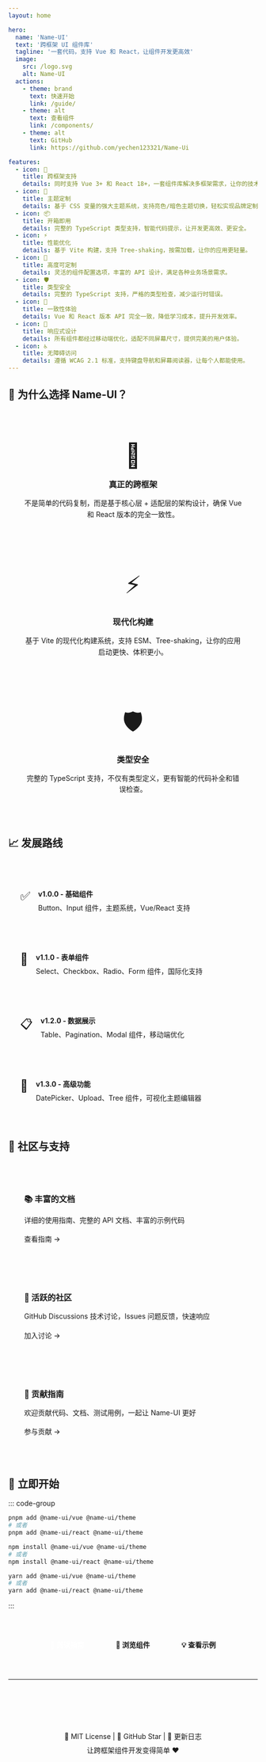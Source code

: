 ```yaml
---
layout: home

hero:
  name: 'Name-UI'
  text: '跨框架 UI 组件库'
  tagline: '一套代码，支持 Vue 和 React，让组件开发更高效'
  image:
    src: /logo.svg
    alt: Name-UI
  actions:
    - theme: brand
      text: 快速开始
      link: /guide/
    - theme: alt
      text: 查看组件
      link: /components/
    - theme: alt
      text: GitHub
      link: https://github.com/yechen123321/Name-Ui

features:
  - icon: 🚀
    title: 跨框架支持
    details: 同时支持 Vue 3+ 和 React 18+，一套组件库解决多框架需求，让你的技术栈选择更自由。
  - icon: 🎨
    title: 主题定制
    details: 基于 CSS 变量的强大主题系统，支持亮色/暗色主题切换，轻松实现品牌定制。
  - icon: 📦
    title: 开箱即用
    details: 完整的 TypeScript 类型支持，智能代码提示，让开发更高效、更安全。
  - icon: ⚡
    title: 性能优化
    details: 基于 Vite 构建，支持 Tree-shaking，按需加载，让你的应用更轻量。
  - icon: 🔧
    title: 高度可定制
    details: 灵活的组件配置选项，丰富的 API 设计，满足各种业务场景需求。
  - icon: 🛡️
    title: 类型安全
    details: 完整的 TypeScript 支持，严格的类型检查，减少运行时错误。
  - icon: 🎯
    title: 一致性体验
    details: Vue 和 React 版本 API 完全一致，降低学习成本，提升开发效率。
  - icon: 📱
    title: 响应式设计
    details: 所有组件都经过移动端优化，适配不同屏幕尺寸，提供完美的用户体验。
  - icon: ♿
    title: 无障碍访问
    details: 遵循 WCAG 2.1 标准，支持键盘导航和屏幕阅读器，让每个人都能使用。
---
```


<style>
:root {
  --vp-home-hero-name-color: transparent;
  --vp-home-hero-name-background: -webkit-linear-gradient(120deg, #3b82f6 30%, #8b5cf6);

  --vp-home-hero-image-background-image: linear-gradient(-45deg, #3b82f6 50%, #8b5cf6 50%);
  --vp-home-hero-image-filter: blur(44px);
}

@media (min-width: 640px) {
  :root {
    --vp-home-hero-image-filter: blur(56px);
  }
}

@media (min-width: 960px) {
  :root {
    --vp-home-hero-image-filter: blur(68px);
  }
}
</style>

<!-- ## 快速体验

<div class="demo-container">
  <div class="demo-section">
    <h3>🎯 简单易用</h3>
    <p>只需几行代码，即可开始使用 Name-UI 组件</p>

    <div class="code-example">
      <div class="tabs">
        <button class="tab-btn active" data-tab="vue">Vue</button>
        <button class="tab-btn" data-tab="react">React</button>
      </div>

      <div class="tab-content active" id="vue">

```vue
<template>
  <div class="demo">
    <n-button type="primary" size="large">
      Vue 按钮
    </n-button>
    <n-input v-model="text" placeholder="输入点什么..." />
  </div>
</template>

<script setup>
import { ref } from 'vue'
import { Button as NButton, Input as NInput } from '@name-ui/vue'
import '@name-ui/theme'

const text = ref('')
</script>
```

      </div>

      <div class="tab-content" id="react">

```tsx
import React, { useState } from 'react'
import { Button, Input } from '@name-ui/react'
import '@name-ui/theme'

export default function Demo() {
  const [text, setText] = useState('')

  return (
    <div className="demo">
      <Button type="primary" size="large">
        React 按钮
      </Button>
      <Input
        value={text}
        onChange={setText}
        placeholder="输入点什么..."
      />
    </div>
  )
}
```

      </div>
    </div>
  </div>
</div> -->

## 🌟 为什么选择 Name-UI？

<div class="why-choose">
  <div class="reason-card">
    <div class="reason-icon">🎯</div>
    <h3>真正的跨框架</h3>
    <p>不是简单的代码复制，而是基于核心层 + 适配层的架构设计，确保 Vue 和 React 版本的完全一致性。</p>
  </div>
  
  <div class="reason-card">
    <div class="reason-icon">⚡</div>
    <h3>现代化构建</h3>
    <p>基于 Vite 的现代化构建系统，支持 ESM、Tree-shaking，让你的应用启动更快、体积更小。</p>
  </div>
  
  <div class="reason-card">
    <div class="reason-icon">🛡️</div>
    <h3>类型安全</h3>
    <p>完整的 TypeScript 支持，不仅有类型定义，更有智能的代码补全和错误检查。</p>
  </div>
</div>

## 📈 发展路线

<div class="roadmap">
  <div class="roadmap-item completed">
    <div class="roadmap-icon">✅</div>
    <div class="roadmap-content">
      <h4>v1.0.0 - 基础组件</h4>
      <p>Button、Input 组件，主题系统，Vue/React 支持</p>
    </div>
  </div>
  
  <div class="roadmap-item">
    <div class="roadmap-icon">🔄</div>
    <div class="roadmap-content">
      <h4>v1.1.0 - 表单组件</h4>
      <p>Select、Checkbox、Radio、Form 组件，国际化支持</p>
    </div>
  </div>
  
  <div class="roadmap-item">
    <div class="roadmap-icon">📋</div>
    <div class="roadmap-content">
      <h4>v1.2.0 - 数据展示</h4>
      <p>Table、Pagination、Modal 组件，移动端优化</p>
    </div>
  </div>
  
  <div class="roadmap-item">
    <div class="roadmap-icon">🎨</div>
    <div class="roadmap-content">
      <h4>v1.3.0 - 高级功能</h4>
      <p>DatePicker、Upload、Tree 组件，可视化主题编辑器</p>
    </div>
  </div>
</div>

## 🤝 社区与支持

<div class="community">
  <div class="community-card">
    <h3>📚 丰富的文档</h3>
    <p>详细的使用指南、完整的 API 文档、丰富的示例代码</p>
    <a href="/guide/">查看指南 →</a>
  </div>
  
  <div class="community-card">
    <h3>💬 活跃的社区</h3>
    <p>GitHub Discussions 技术讨论，Issues 问题反馈，快速响应</p>
    <a href="https://github.com/yechen123321/Name-Ui/discussions">加入讨论 →</a>
  </div>
  
  <div class="community-card">
    <h3>🔧 贡献指南</h3>
    <p>欢迎贡献代码、文档、测试用例，一起让 Name-UI 更好</p>
    <a href="/contributing">参与贡献 →</a>
  </div>
</div>

## 🚀 立即开始

::: code-group

```bash [pnpm]
pnpm add @name-ui/vue @name-ui/theme
# 或者
pnpm add @name-ui/react @name-ui/theme
```

```bash [npm]
npm install @name-ui/vue @name-ui/theme
# 或者
npm install @name-ui/react @name-ui/theme
```

```bash [yarn]
yarn add @name-ui/vue @name-ui/theme
# 或者
yarn add @name-ui/react @name-ui/theme
```

:::

<div class="get-started">
  <a href="/guide/" class="get-started-btn">📖 阅读指南</a>
  <a href="/components/" class="get-started-btn secondary">🧩 浏览组件</a>
  <a href="/examples/vue" class="get-started-btn secondary">💡 查看示例</a>
</div>

---

<div class="footer-info">
  <p>📄 <a href="https://github.com/yechen123321/Name-Ui/blob/main/LICENSE">MIT License</a> | 🌟 <a href="https://github.com/yechen123321/Name-Ui">GitHub Star</a> | 📝 <a href="/changelog">更新日志</a></p>
  <p>让跨框架组件开发变得简单 ❤️</p>
</div>

<style scoped>
.demo-container {
  margin: 2rem 0;
  padding: 2rem;
  background: var(--vp-c-bg-soft);
  border-radius: 12px;
  border: 1px solid var(--vp-c-border);
}

.demo-section h3 {
  margin: 0 0 1rem 0;
  color: var(--vp-c-brand-1);
}

.code-example {
  margin-top: 1rem;
}

.tabs {
  display: flex;
  margin-bottom: 1rem;
  border-bottom: 1px solid var(--vp-c-border);
}

.tab-btn {
  padding: 0.5rem 1rem;
  border: none;
  background: none;
  cursor: pointer;
  color: var(--vp-c-text-2);
  border-bottom: 2px solid transparent;
  transition: all 0.2s;
}

.tab-btn.active {
  color: var(--vp-c-brand-1);
  border-bottom-color: var(--vp-c-brand-1);
}

.tab-content {
  display: none;
}

.tab-content.active {
  display: block;
}

.why-choose {
  display: grid;
  grid-template-columns: repeat(auto-fit, minmax(300px, 1fr));
  gap: 2rem;
  margin: 3rem 0;
}

.reason-card {
  padding: 2rem;
  border-radius: 12px;
  background: var(--vp-c-bg-soft);
  border: 1px solid var(--vp-c-border);
  text-align: center;
  transition: transform 0.2s, box-shadow 0.2s;
}

.reason-card:hover {
  transform: translateY(-4px);
  box-shadow: 0 8px 25px rgba(0, 0, 0, 0.1);
}

.reason-icon {
  font-size: 3rem;
  margin-bottom: 1rem;
}

.reason-card h3 {
  margin: 0 0 1rem 0;
  color: var(--vp-c-text-1);
}

.reason-card p {
  margin: 0;
  color: var(--vp-c-text-2);
  line-height: 1.6;
}

.roadmap {
  margin: 3rem 0;
}

.roadmap-item {
  display: flex;
  align-items: flex-start;
  margin-bottom: 2rem;
  padding: 1.5rem;
  border-radius: 12px;
  background: var(--vp-c-bg-soft);
  border: 1px solid var(--vp-c-border);
}

.roadmap-item.completed {
  border-color: var(--vp-c-brand-1);
  background: var(--vp-c-brand-soft);
}

.roadmap-icon {
  font-size: 1.5rem;
  margin-right: 1rem;
  flex-shrink: 0;
}

.roadmap-content h4 {
  margin: 0 0 0.5rem 0;
  color: var(--vp-c-text-1);
}

.roadmap-content p {
  margin: 0;
  color: var(--vp-c-text-2);
}

.community {
  display: grid;
  grid-template-columns: repeat(auto-fit, minmax(280px, 1fr));
  gap: 2rem;
  margin: 3rem 0;
}

.community-card {
  padding: 2rem;
  border-radius: 12px;
  background: var(--vp-c-bg-soft);
  border: 1px solid var(--vp-c-border);
  transition: transform 0.2s;
}

.community-card:hover {
  transform: translateY(-2px);
}

.community-card h3 {
  margin: 0 0 1rem 0;
  color: var(--vp-c-text-1);
}

.community-card p {
  margin: 0 0 1rem 0;
  color: var(--vp-c-text-2);
  line-height: 1.6;
}

.community-card a {
  color: var(--vp-c-brand-1);
  text-decoration: none;
  font-weight: 500;
}

.community-card a:hover {
  text-decoration: underline;
}

.get-started {
  display: flex;
  gap: 1rem;
  justify-content: center;
  margin: 3rem 0;
  flex-wrap: wrap;
}

.get-started-btn {
  display: inline-flex;
  align-items: center;
  padding: 0.75rem 1.5rem;
  border-radius: 8px;
  text-decoration: none;
  font-weight: 600;
  transition: all 0.2s;
  background: var(--vp-c-brand-1);
  color: white;
}

.get-started-btn:hover {
  background: var(--vp-c-brand-2);
  transform: translateY(-1px);
}

.get-started-btn.secondary {
  background: var(--vp-c-bg-soft);
  color: var(--vp-c-text-1);
  border: 1px solid var(--vp-c-border);
}

.get-started-btn.secondary:hover {
  background: var(--vp-c-bg-mute);
  border-color: var(--vp-c-brand-1);
}

.footer-info {
  text-align: center;
  padding: 2rem 0;
  margin-top: 4rem;
  border-top: 1px solid var(--vp-c-border);
  color: var(--vp-c-text-2);
}

.footer-info p {
  margin: 0.5rem 0;
}

.footer-info a {
  color: var(--vp-c-brand-1);
  text-decoration: none;
}

.footer-info a:hover {
  text-decoration: underline;
}

@media (max-width: 768px) {
  .why-choose {
    grid-template-columns: 1fr;
  }
  
  .community {
    grid-template-columns: 1fr;
  }
  
  .get-started {
    flex-direction: column;
    align-items: center;
  }
  
  .get-started-btn {
    width: 200px;
    justify-content: center;
  }
}
</style>
